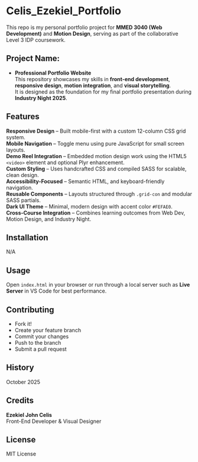 # Celis_Ezekiel_Portfolio  
This repo is my personal portfolio project for **MMED 3040 (Web Development)** and **Motion Design**, serving as part of the collaborative Level 3 IDP coursework.  

## Project Name:  
- **Professional Portfolio Website**  
This repository showcases my skills in **front-end development**, **responsive design**, **motion integration**, and **visual storytelling**.  
It is designed as the foundation for my final portfolio presentation during **Industry Night 2025**.  

## Features  
**Responsive Design** – Built mobile-first with a custom 12-column CSS grid system.  
**Mobile Navigation** – Toggle menu using pure JavaScript for small screen layouts.  
**Demo Reel Integration** – Embedded motion design work using the HTML5 `<video>` element and optional Plyr enhancement.  
**Custom Styling** – Uses handcrafted CSS and compiled SASS for scalable, clean design.  
**Accessibility-Focused** – Semantic HTML, and keyboard-friendly navigation.  
**Reusable Components** – Layouts structured through `.grid-con` and modular SASS partials.  
**Dark UI Theme** – Minimal, modern design with accent color `#FEFAE0`.  
**Cross-Course Integration** – Combines learning outcomes from Web Dev, Motion Design, and Industry Night.  

## Installation  
N/A  

## Usage  
Open `index.html` in your browser or run through a local server such as **Live Server** in VS Code for best performance.  

## Contributing  
- Fork it!  
- Create your feature branch
- Commit your changes 
- Push to the branch
- Submit a pull request  

## History  
October 2025  

## Credits  
**Ezekiel John Celis**  
Front-End Developer & Visual Designer  

## License  
MIT License  
